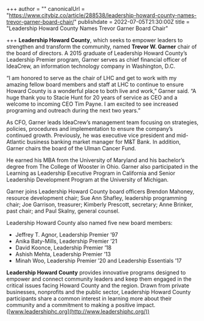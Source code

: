 +++
author = ""
canonicalUrl = "https://www.citybiz.co/article/288538/leadership-howard-county-names-trevor-garner-board-chair/"
publishdate = 2022-07-05T21:30:00Z
title = "Leadership Howard County Names Trevor Garner Board Chair"

+++
**Leadership Howard County**, which seeks to empower leaders to strengthen and transform the community, named **Trevor W. Garner** chair of the board of directors. A 2015 graduate of Leadership Howard County’s Leadership Premier program, Garner serves as chief financial officer of IdeaCrew, an information technology company in Washington, D.C.

“I am honored to serve as the chair of LHC and get to work with my amazing fellow board members and staff at LHC to continue to ensure Howard County is a wonderful place to both live and work,” Garner said. “A huge thank you to Stacie Hunt for 20 years of service as CEO and a welcome to incoming CEO Tim Payne. I am excited to see increased programing and outreach during the next two years.”

As CFO, Garner leads IdeaCrew’s management team focusing on strategies, policies, procedures and implementation to ensure the company’s continued growth. Previously, he was executive vice president and mid-Atlantic business banking market manager for M&T Bank. In addition, Garner chairs the board of the Ulman Cancer Fund.

He earned his MBA from the University of Maryland and his bachelor’s degree from The College of Wooster in Ohio. Garner also participated in the Learning as Leadership Executive Program in California and Senior Leadership Development Program at the University of Michigan.

Garner joins Leadership Howard County board officers Brendon Mahoney, resource development chair; Sue Ann Shafley, leadership programming chair; Joe Garrison, treasurer; Kimberly Prescott, secretary; Anne Brinker, past chair; and Paul Skalny, general counsel.

Leadership Howard County also named five new board members:

* Jeffrey T. Agnor, Leadership Premier ’97
* Anika Baty-Mills, Leadership Premier ’21
* David Koonce, Leadership Premier ’18
* Ashish Mehta, Leadership Premier ’13
* Minah Woo, Leadership Premier ’20 and Leadership Essentials ’17

**Leadership Howard County** provides innovative programs designed to empower and connect community leaders and keep them engaged in the critical issues facing Howard County and the region. Drawn from private businesses, nonprofits and the public sector, Leadership Howard County participants share a common interest in learning more about their community and a commitment to making a positive impact. ([www.leadershiphc.org](http://www.leadershiphc.org/))